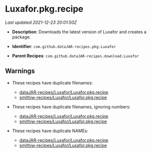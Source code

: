 # Luxafor.pkg.recipe

_Last updated 2021-12-23 20:01:50Z_

- **Description**: Downloads the latest version of Luxafor and creates a package.

- **Identifier**: `com.github.dataJAR-recipes.pkg.Luxafor`

- **Parent Recipes**: `com.github.dataJAR-recipes.download.Luxafor`


## Warnings

- These recipes have duplicate filenames:
    - [dataJAR-recipes/Luxafor/Luxafor.pkg.recipe](/autopkg-dupe-tracker/dataJAR-recipes/Luxafor/Luxafor.pkg.recipe)
    - [smithjw-recipes/Luxafor/Luxafor.pkg.recipe](/autopkg-dupe-tracker/smithjw-recipes/Luxafor/Luxafor.pkg.recipe)

- These recipes have duplicate filenames, ignoring numbers:
    - [dataJAR-recipes/Luxafor/Luxafor.pkg.recipe](/autopkg-dupe-tracker/dataJAR-recipes/Luxafor/Luxafor.pkg.recipe)
    - [smithjw-recipes/Luxafor/Luxafor.pkg.recipe](/autopkg-dupe-tracker/smithjw-recipes/Luxafor/Luxafor.pkg.recipe)

- These recipes have duplicate NAMEs:
    - [dataJAR-recipes/Luxafor/Luxafor.pkg.recipe](/autopkg-dupe-tracker/dataJAR-recipes/Luxafor/Luxafor.pkg.recipe)
    - [smithjw-recipes/Luxafor/Luxafor.pkg.recipe](/autopkg-dupe-tracker/smithjw-recipes/Luxafor/Luxafor.pkg.recipe)